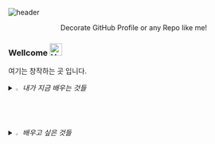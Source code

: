 ![header](https://capsule-render.vercel.app/api?type=waving&color=auto&height=300&section=header&text=GyuHwan%20Lee&fontSize=90&animation=fadeIn&fontAlignY=38&desc=Java%20Spring%20Swim%20Soccer%20like%20me!&descAlignY=51&descAlign=62)
<p align='center'> Decorate GitHub Profile or any Repo like me! </p>
<p align='center'>
  
</p>

### Wellcome <img src="https://raw.githubusercontent.com/Tarikul-Islam-Anik/Animated-Fluent-Emojis/master/Emojis/Hand%20gestures/Hand%20with%20Fingers%20Splayed%20Light%20Skin%20Tone.png" alt="Hand with Fingers Splayed Light Skin Tone" width="25" height="25" />
여기는 창작하는 곳 입니다.

<!--GITHUB_ACTIVITY:{"rows": 5}-->




<i>
<details>
<summary>
  <img src="https://raw.githubusercontent.com/Tarikul-Islam-Anik/Animated-Fluent-Emojis/master/Emojis/Hand%20gestures/Eyes.png" alt="Eyes" width="2%" /> 내가 지금 배우는 것들
</summary>
   <br>
  
 ![java](https://img.shields.io/badge/Java-ED8B00?style=for-the-badge&logo=openjdk&logoColor=white) ![spring](https://img.shields.io/badge/Spring-6DB33F?style=for-the-badge&logo=spring&logoColor=white) ![oracle](https://img.shields.io/badge/oracle-F80000.svg?style=for-the-badge&logo=oracle&logoColor=white) <img src="https://img.shields.io/badge/sqlite-%23003B57.svg?&style=for-the-badge&logo=sqlite&logoColor=white" /> ![python](https://img.shields.io/badge/Python-14354C?style=for-the-badge&logo=python&logoColor=white) ![js](https://img.shields.io/badge/JavaScript-F7DF1E?style=for-the-badge&logo=JavaScript&logoColor=white) ![html](https://img.shields.io/badge/HTML5-E34F26?style=for-the-badge&logo=html5&logoColor=white) ![css](https://img.shields.io/badge/CSS-239120?&style=for-the-badge&logo=css3&logoColor=white) <img src="https://img.shields.io/badge/apache%20tomcat-%23F8DC75.svg?&style=for-the-badge&logo=apache%20tomcat&logoColor=black" />
 

</details>

<details>
<summary>
  <img src="https://raw.githubusercontent.com/Tarikul-Islam-Anik/Animated-Fluent-Emojis/master/Emojis/Travel%20and%20places/Fire.png" alt="Fire" width="2%" /> 배우고 싶은 것들
</summary>
   <br>

 ![linux](https://img.shields.io/badge/Linux-FCC624?style=for-the-badge&logo=linux&logoColor=black) <img src="https://img.shields.io/badge/flask-%23000000.svg?&style=for-the-badge&logo=flask&logoColor=white" /> 	<img src="https://img.shields.io/badge/django-%23092E20.svg?&style=for-the-badge&logo=django&logoColor=white" />


</details>


</i>
